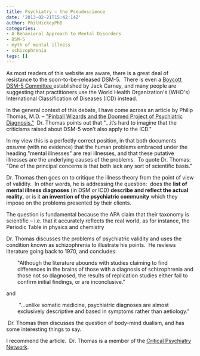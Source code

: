 ```yaml
---
title: Psychiatry – the Pseudoscience
date: '2013-02-21T15:42:14Z'
author: PhilHickeyPhD
categories:
- A Behavioral Approach to Mental Disorders
- DSM-5
- myth of mental illness
- schizophrenia
tags: []
---
```


As most readers of this website are aware, there is a great deal of resistance to the soon-to-be-released DSM-5.  There is even a <a href="http://www.madinamerica.com/2013/02/dsm-5-boycott-launched/">Boycott DSM-5 Committee </a>established by Jack Carney, and many people are suggesting that practitioners use the World Health Organization's (WHO's) International Classification of Diseases (ICD) instead.

In the general context of this debate, I have come across an article by Philip Thomas, M.D. – <a href="http://www.madinamerica.com/2013/02/pinball-wizards-and-the-doomed-project-of-psychiatric-diagnosis/">"Pinball Wizards and the Doomed Project of Psychiatric Diagnosis."</a>  Dr. Thomas points out that "…it’s hard to imagine that the criticisms raised about DSM-5 won’t also apply to the ICD."

In my view this is a perfectly correct position, in that both documents <i>assume</i> (with no evidence) that the human problems embraced under the heading "mental illnesses" are real illnesses, and that these putative illnesses are the underlying causes of the problems.  To quote Dr. Thomas:  "One of the principal concerns is that both lack any sort of scientific basis."

Dr. Thomas then goes on to critique the illness theory from the point of view of validity.  In other words, he is addressing the question:  does the <strong>list of mental illness diagnoses</strong> (in DSM <i>or</i> ICD) <strong>describe and reflect the actual reality</strong>, or is it <strong>an invention of the psychiatric community</strong> which they impose on the problems presented by their clients.

The question is fundamental because the APA claim that their taxonomy is scientific – i.e. that it accurately reflects the real world, as for instance, the Periodic Table in physics and chemistry

Dr. Thomas discusses the problems of psychiatric validity and uses the condition known as schizophrenia to illustrate his points.  He reviews literature going back to 1970, and concludes:
<p style="padding-left: 30px;">"Although the literature abounds with studies claiming to find differences in the brains of those with a diagnosis of schizophrenia and those not so diagnosed, the results of replication studies either fail to confirm initial findings, or are inconclusive."</p>
and
<p style="padding-left: 30px;"> "…unlike somatic medicine, psychiatric diagnoses are almost exclusively descriptive and based in symptoms rather than aetiology."</p>
 Dr. Thomas then discusses the question of body-mind dualism, and has some interesting things to say.

I recommend the article.  Dr. Thomas is a member of the <a href="http://www.criticalpsychiatry.co.uk/">Critical Psychiatry Network</a>.

&nbsp;